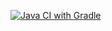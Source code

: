 [![Java CI with Gradle](https://github.com/mrmik78/Patterns1/actions/workflows/gradle.yml/badge.svg)](https://github.com/mrmik78/Patterns1/actions/workflows/gradle.yml)

